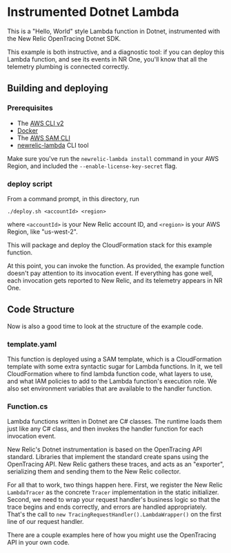 # Instrumented Dotnet Lambda

This is a "Hello, World" style Lambda function in Dotnet, instrumented 
with the New Relic OpenTracing Dotnet SDK.

This example is both instructive, and a diagnostic tool: if you can
deploy this Lambda function, and see its events in NR One, you'll
know that all the telemetry plumbing is connected correctly. 

## Building and deploying

### Prerequisites

- The [AWS CLI v2](https://docs.aws.amazon.com/cli/latest/userguide/install-cliv2.html)
- [Docker](https://docs.docker.com/get-docker/)
- The [AWS SAM CLI](https://docs.aws.amazon.com/serverless-application-model/latest/developerguide/serverless-sam-cli-install.html)
- [newrelic-lambda](https://github.com/newrelic/newrelic-lambda-cli#installation) CLI tool

Make sure you've run the `newrelic-lambda install` command in your
AWS Region, and included the `--enable-license-key-secret` flag.

### deploy script

From a command prompt, in this directory, run

    ./deploy.sh <accountId> <region>
    
where `<accountId>` is your New Relic account ID, and  `<region>` 
is your AWS Region, like "us-west-2".

This will package and deploy the CloudFormation stack for this example 
function.

At this point, you can invoke the function. As provided, the example
function doesn't pay attention to its invocation event. If everything
has gone well, each invocation gets reported to New Relic, and its
telemetry appears in NR One.

## Code Structure

Now is also a good time to look at the structure of the example code.

### template.yaml

This function is deployed using a SAM template, which is a CloudFormation
template with some extra syntactic sugar for Lambda functions. In it, we
tell CloudFormation where to find lambda function code, what layers to use, and
what IAM policies to add to the Lambda function's execution role. We also set
environment variables that are available to the handler function. 

### Function.cs

Lambda functions written in Dotnet are C# classes. The runtime loads them
just like any C# class, and then invokes the handler function for each 
invocation event.

New Relic's Dotnet instrumentation is based on the OpenTracing API standard. 
Libraries that implement the standard create spans using the OpenTracing API.
New Relic gathers these traces, and acts as an "exporter", serializing them
and sending them to the New Relic collector.

For all that to work, two things happen here. First, we register the New Relic
`LambdaTracer` as the concrete `Tracer` implementation in the static initializer.
Second, we need to wrap your request handler's business logic so that the trace
begins and ends correctly, and errors are handled appropriately. That's the call
to `new TracingRequestHandler().LambdaWrapper()` on the first line of our request 
handler.

There are a couple examples here of how you might use the OpenTracing API in
your own code. 
